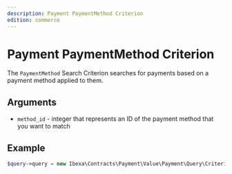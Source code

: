 ```yaml
---
description: Payment PaymentMethod Criterion
edition: commerce
---
```


# Payment PaymentMethod Criterion

The `PaymentMethod` Search Criterion searches for payments based on a payment method applied to them.

## Arguments

- `method_id` - integer that represents an ID of the payment method that you want to match

## Example

``` php
$query->query = new Ibexa\Contracts\Payment\Value\Payment\Query\Criterion\PaymentMethod(2);
```